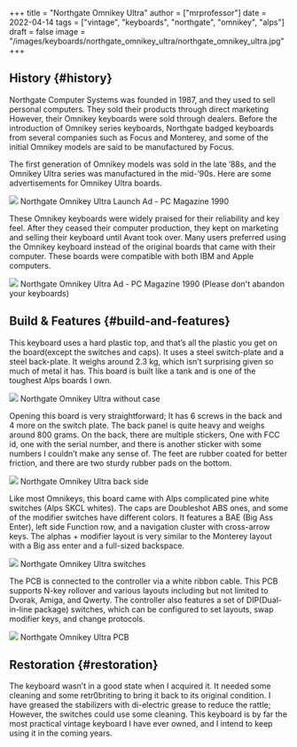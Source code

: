 +++
title = "Northgate Omnikey Ultra"
author = ["mrprofessor"]
date = 2022-04-14
tags = ["vintage", "keyboards", "northgate", "omnikey", "alps"]
draft = false
image = "/images/keyboards/northgate_omnikey_ultra/northgate_omnikey_ultra.jpg"
+++

## History {#history}

Northgate Computer Systems was founded in 1987, and they used to sell
personal computers. They sold their products through direct marketing
However, their Omnikey keyboards were sold through dealers. Before the
introduction of Omnikey series keyboards, Northgate badged keyboards from
several companies such as Focus and Monterey, and some of the initial
Omnikey models are said to be manufactured by Focus.

The first generation of Omnikey models was sold in the late ’88s, and the
Omnikey Ultra series was manufactured in the mid-’90s. Here are some
advertisements for Omnikey Ultra boards.

<div class="post-image">
  <img src="/images/keyboards/northgate_omnikey_ultra/northgate_omnikey_launch_ad.png" loading="lazy"/>
  <span class="img-description"> Northgate Omnikey Ultra Launch Ad - PC Magazine 1990 </span>
</div>

These Omnikey keyboards were widely praised for their reliability and key
feel. After they ceased their computer production, they kept on marketing
and selling their keyboard until Avant took over. Many users preferred
using the Omnikey keyboard instead of the original boards that came with
their computer. These boards were compatible with both IBM and Apple
computers.

<div class="post-image">
  <img src="/images/keyboards/northgate_omnikey_ultra/northgate_omnikey_ultra_ad.jpg" loading="lazy"/>
  <span class="img-description"> Northgate Omnikey Ultra Ad - PC Magazine 1990 (Please don't abandon your keyboards)</span>
</div>


## Build &amp; Features {#build-and-features}

This keyboard uses a hard plastic top, and that’s all the plastic you get
on the board(except the switches and caps). It uses a steel switch-plate
and a steel back-plate. It weighs around 2.3 kg, which isn’t surprising
given so much of metal it has. This board is built like a tank and is one
of the toughest Alps boards I own.

<div class="post-image">
  <img src="/images/keyboards/northgate_omnikey_ultra/northgate_omnikey_no_case.jpg" loading="lazy"/>
  <span class="img-description"> Northgate Omnikey Ultra without case</span>
</div>

Opening this board is very straightforward; It has 6 screws in the back
and 4 more on the switch plate. The back panel is quite heavy and weighs
around 800 grams. On the back, there are multiple stickers, One with FCC
id, one with the serial number, and there is another sticker with some
numbers I couldn’t make any sense of. The feet are rubber coated for
better friction, and there are two sturdy rubber pads on the bottom.

<div class="post-image">
  <img src="/images/keyboards/northgate_omnikey_ultra/northgate_omnikey_back.jpg" loading="lazy"/>
  <span class="img-description"> Northgate Omnikey Ultra back side</span>
</div>

Like most Omnikeys, this board came with Alps complicated pine white
switches (Alps SKCL whites). The caps are Doubleshot ABS ones, and some of
the modifier switches have different colors. It features a BAE (Big Ass
Enter), left side Function row, and a navigation cluster with cross-arrow
keys. The alphas + modifier layout is very similar to the Monterey layout
with a Big ass enter and a full-sized backspace.

<div class="post-image">
  <img src="/images/keyboards/northgate_omnikey_ultra/northgate_omnikey_switches.jpg" loading="lazy"/>
  <span class="img-description"> Northgate Omnikey Ultra switches</span>
</div>

The PCB is connected to the controller via a white ribbon cable. This PCB
supports N-key rollover and various layouts including but not limited to
Dvorak, Amiga, and Qwerty. The controller also features a set of
DIP(Dual-in-line package) switches, which can be configured to set
layouts, swap modifier keys, and change protocols.

<div class="post-image">
  <img src="/images/keyboards/northgate_omnikey_ultra/northgate_omnikey_pcb.jpg" loading="lazy"/>
  <span class="img-description"> Northgate Omnikey Ultra PCB</span>
</div>


## Restoration {#restoration}

The keyboard wasn’t in a good state when I acquired it. It needed some cleaning and some retr0briting to bring it back to its original condition. I have greased the stabilizers with di-electric grease to reduce the rattle; However, the switches could use some cleaning. This keyboard is by far the most practical vintage keyboard I have ever owned, and I intend to keep using it in the coming years.
